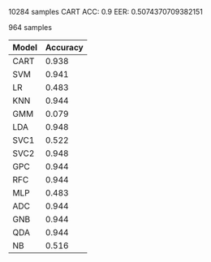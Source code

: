 10284 samples
CART ACC: 0.9 EER: 0.5074370709382151

964 samples

| Model | Accuracy |
| ----- | -------- |
| CART  | 0.938    |
| SVM   | 0.941    |
| LR    | 0.483    |
| KNN   | 0.944    |
| GMM   | 0.079    |
| LDA   | 0.948    |
| SVC1  | 0.522    |
| SVC2  | 0.948    |
| GPC   | 0.944    |
| RFC   | 0.944    |
| MLP   | 0.483    |
| ADC   | 0.944    |
| GNB   | 0.944    |
| QDA   | 0.944    |
| NB    | 0.516    |
